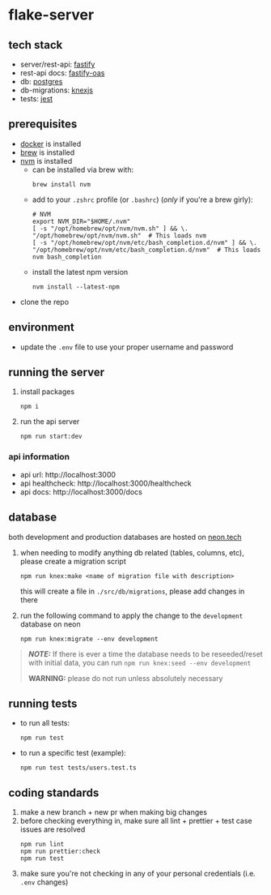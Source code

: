 # flake-server

## tech stack

- server/rest-api: [fastify](https://fastify.dev/)
- rest-api docs: [fastify-oas](https://github.com/SkeLLLa/fastify-oas)
- db: [postgres](https://www.postgresql.org/)
- db-migrations: [knexjs](https://knexjs.org/)
- tests: [jest](https://jestjs.io/)

## prerequisites

- [docker](https://docs.docker.com/get-docker/) is installed
- [brew](https://brew.sh/) is installed
- [nvm](https://github.com/nvm-sh/nvm) is installed
  - can be installed via brew with:
    ```
    brew install nvm
    ```
  - add to your `.zshrc` profile (or `.bashrc`) (_only_ if you're a brew girly):
    ```
    # NVM
    export NVM_DIR="$HOME/.nvm"
    [ -s "/opt/homebrew/opt/nvm/nvm.sh" ] && \. "/opt/homebrew/opt/nvm/nvm.sh"  # This loads nvm
    [ -s "/opt/homebrew/opt/nvm/etc/bash_completion.d/nvm" ] && \. "/opt/homebrew/opt/nvm/etc/bash_completion.d/nvm"  # This loads nvm bash_completion
    ```
  - install the latest npm version
    ```
    nvm install --latest-npm
    ```
- clone the repo

## environment

- update the `.env` file to use your proper username and password

## running the server

1.  install packages
    ```
    npm i
    ```
1.  run the api server
    ```
    npm run start:dev
    ```

### api information

- api url: http://localhost:3000
- api healthcheck: http://localhost:3000/healthcheck
- api docs: http://localhost:3000/docs

## database

both development and production databases are hosted on [neon.tech](https://neon.tech)

1. when needing to modify anything db related (tables, columns, etc), please create a migration script

   ```
   npm run knex:make <name of migration file with description>
   ```

   this will create a file in `./src/db/migrations`, please add changes in there

1. run the following command to apply the change to the `development` database on neon
   ```
   npm run knex:migrate --env development
   ```

> **_NOTE:_** If there is ever a time the database needs to be reseeded/reset with initial data, you can run `npm run knex:seed --env development`
>
> **WARNING:** please do not run unless absolutely necessary

## running tests

- to run all tests:

  ```
  npm run test
  ```

- to run a specific test (example):
  ```
  npm run test tests/users.test.ts
  ```

## coding standards

1. make a new branch + new pr when making big changes
1. before checking everything in, make sure all lint + prettier + test case issues are resolved
   ```
   npm run lint
   npm run prettier:check
   npm run test
   ```
1. make sure you're not checking in any of your personal credentials (i.e. `.env` changes)
